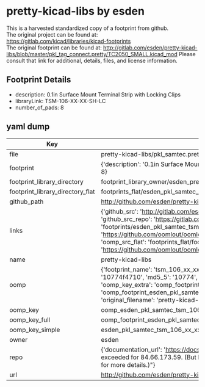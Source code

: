 # pretty-kicad-libs by esden  
This is a harvested standardized copy of a footprint from github.  
The original project can be found at:  
https://gitlab.com/kicad/libraries/kicad-footprints  
The original footprint can be found at:
http://gitlab.com/esden/pretty-kicad-libs/blob/master/pkl_tag_connect.pretty/TC2050_SMALL.kicad_mod
Please consult that link for additional, details, files, and license information.  
## Footprint Details
* description: 0.1in Surface Mount Terminal Strip with Locking Clips  
* libraryLink: TSM-106-XX-XX-SH-LC  
* number_of_pads: 8  
## yaml dump  
| Key | Value |  
| --- | --- |  
| file | pretty-kicad-libs/pkl_samtec.pretty/TSM-106-XX-XX-SH-LC.kicad_mod |  
| footprint | {'description': '0.1in Surface Mount Terminal Strip with Locking Clips', 'libraryLink': 'TSM-106-XX-XX-SH-LC', 'number_of_pads': 8} |  
| footprint_library_directory | footprint_library_owner/esden_pretty-kicad-libs |  
| footprint_library_directory_flat | footprints_flat/esden_pkl_samtec_tsm_106_xx_xx_sh_lc/working |  
| github_path | http://github.com/esden/pretty-kicad-libs/blob/master/pkl_samtec.pretty/TSM-106-XX-XX-SH-LC.kicad_mod |  
| links | {'github_src': 'http://gitlab.com/esden/pretty-kicad-libs/blob/master/pkl_tag_connect.pretty/TC2050_SMALL.kicad_mod', 'github_src_repo': 'https://gitlab.com/kicad/libraries/kicad-footprints', 'oomp_bot': 'footprints/esden_pkl_samtec_tsm_106_xx_xx_sh_lc/working', 'oomp_bot_github': 'https://github.com/oomlout/oomlout_oomp_footprint_bot/tree/main/footprints/esden_pkl_samtec_tsm_106_xx_xx_sh_lc/working', 'oomp_src_flat': 'footprints_flat/footprints_flat/esden_pkl_samtec_tsm_106_xx_xx_sh_lc/working', 'oomp_src_flat_github': 'https://github.com/oomlout/oomlout_oomp_footprint_src/tree/main/footprints_flat/esden_pkl_samtec_tsm_106_xx_xx_sh_lc/working'} |  
| name | pretty-kicad-libs |  
| oomp | {'footprint_name': 'tsm_106_xx_xx_sh_lc', 'library_name': 'pkl_samtec', 'md5': '10774f471018d4e69f560fa73dd59d9b', 'md5_10': '10774f4710', 'md5_5': '10774', 'md5_6': '10774f', 'oomp_key': 'oomp_esden_pkl_samtec_tsm_106_xx_xx_sh_lc', 'oomp_key_extra': 'oomp_footprint_esden_pkl_samtec_tsm_106_xx_xx_sh_lc', 'oomp_key_full': 'oomp_footprint_esden_pkl_samtec_tsm_106_xx_xx_sh_lc_10774f', 'oomp_key_simple': 'esden_pkl_samtec_tsm_106_xx_xx_sh_lc', 'original_filename': 'pretty-kicad-libs/pkl_samtec.pretty/TSM-106-XX-XX-SH-LC.kicad_mod', 'owner_name': 'esden'} |  
| oomp_key | oomp_esden_pkl_samtec_tsm_106_xx_xx_sh_lc |  
| oomp_key_full | oomp_footprint_esden_pkl_samtec_tsm_106_xx_xx_sh_lc |  
| oomp_key_simple | esden_pkl_samtec_tsm_106_xx_xx_sh_lc |  
| owner | esden |  
| repo | {'documentation_url': 'https://docs.github.com/rest/overview/resources-in-the-rest-api#rate-limiting', 'message': "API rate limit exceeded for 84.66.173.59. (But here's the good news: Authenticated requests get a higher rate limit. Check out the documentation for more details.)"} |  
| url | http://github.com/esden/pretty-kicad-libs |  

